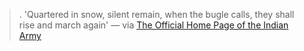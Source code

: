 
> . 'Quartered in snow, silent remain, when the bugle calls, they shall rise and march again' — via [The Official Home Page of the Indian Army](https://indianarmy.nic.in/Site/FormTemplete/frmTempSimple.aspx?MnId=5FWU4B9MVRXN3a1086gZZw==&ParentID=dTuNG6tkBPmlmq8vn58USg==)
